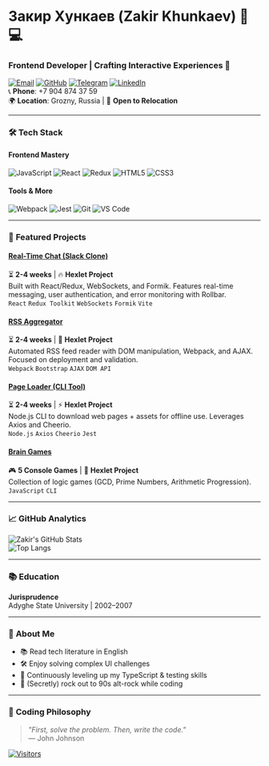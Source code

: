 # Закир Хункаев (Zakir Khunkaev) 👨💻  
### Frontend Developer | Crafting Interactive Experiences 🚀  

[![Email](https://img.shields.io/badge/Email-zakirkhunkaev@gmail.com-D14836?style=flat&logo=gmail&logoColor=white)](mailto:zakirkhunkaev@gmail.com)
[![GitHub](https://img.shields.io/badge/GitHub-Zakir0000-181717?style=flat&logo=github&logoColor=white)](https://github.com/Zakir0000)
[![Telegram](https://img.shields.io/badge/Telegram-zakirkhunkaev-2CA5E0?style=flat&logo=telegram&logoColor=white)](https://t.me/zakirkhunkaev)
[![LinkedIn](https://img.shields.io/badge/LinkedIn-zakirkhunkaev-0077B5?style=flat&logo=linkedin&logoColor=white)](https://www.linkedin.com/in/zakirkhunkaev)  
📞 **Phone**: +7 904 874 37 59  
🌍 **Location**: Grozny, Russia | 🚀 **Open to Relocation**

---

### 🛠️ **Tech Stack**  
#### **Frontend Mastery**  
![JavaScript](https://img.shields.io/badge/JavaScript-ES6+-F7DF1E?logo=javascript&logoColor=000)
![React](https://img.shields.io/badge/React-20232A?logo=react&logoColor=61DAFB)
![Redux](https://img.shields.io/badge/Redux_Toolkit-764ABC?logo=redux&logoColor=white)
![HTML5](https://img.shields.io/badge/HTML5-E34F26?logo=html5&logoColor=white)
![CSS3](https://img.shields.io/badge/CSS3-1572B6?logo=css3&logoColor=white)

#### **Tools & More**  
![Webpack](https://img.shields.io/badge/Webpack-8DD6F9?logo=webpack&logoColor=000)
![Jest](https://img.shields.io/badge/Jest-C21325?logo=jest&logoColor=white)
![Git](https://img.shields.io/badge/Git-F05032?logo=git&logoColor=white)
![VS Code](https://img.shields.io/badge/VS_Code-007ACC?logo=visual-studio-code&logoColor=white)

---

### 🚀 **Featured Projects**  

#### [Real-Time Chat (Slack Clone)](https://github.com/Zakir0000/frontend-project-12)  
⏳ **2-4 weeks** | 🔥 **Hexlet Project**  
Built with React/Redux, WebSockets, and Formik. Features real-time messaging, user authentication, and error monitoring with Rollbar.  
`React` `Redux Toolkit` `WebSockets` `Formik` `Vite`

#### [RSS Aggregator](https://github.com/Zakir0000/frontend-project-11)  
⏳ **2-4 weeks** | 📰 **Hexlet Project**  
Automated RSS feed reader with DOM manipulation, Webpack, and AJAX. Focused on deployment and validation.  
`Webpack` `Bootstrap` `AJAX` `DOM API`

#### [Page Loader (CLI Tool)](https://github.com/Zakir0000/fullstack-javascript-project-4)  
⏳ **2-4 weeks** | ⚡ **Hexlet Project**  
Node.js CLI to download web pages + assets for offline use. Leverages Axios and Cheerio.  
`Node.js` `Axios` `Cheerio` `Jest`

#### [Brain Games](https://github.com/Zakir0000/frontend-project-44)  
🎮 **5 Console Games** | 🧠 **Hexlet Project**  
Collection of logic games (GCD, Prime Numbers, Arithmetic Progression).  
`JavaScript` `CLI`

---

### 📈 **GitHub Analytics**  
![Zakir's GitHub Stats](https://github-readme-stats.vercel.app/api?username=Zakir0000&show_icons=true&theme=radical&hide_border=true)  
![Top Langs](https://github-readme-stats.vercel.app/api/top-langs/?username=Zakir0000&layout=compact&theme=radical&hide_border=true)

---

### 📚 **Education**  
**Jurisprudence**  
Adyghe State University | 2002–2007  

---

### 🌟 **About Me**  
- 📚 Read tech literature in English  
- 🛠️ Enjoy solving complex UI challenges  
- 🌱 Continuously leveling up my TypeScript & testing skills  
- 🎸 (Secretly) rock out to 90s alt-rock while coding  

---

### 🎯 **Coding Philosophy**  
> *"First, solve the problem. Then, write the code."*  
> — John Johnson  

[![Visitors](https://komarev.com/ghpvc/?username=Zakir0000&color=blueviolet&style=flat)](https://github.com/Zakir0000)
